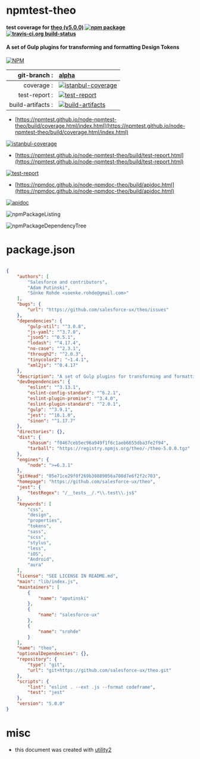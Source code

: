 # npmtest-theo

#### test coverage for  [theo (v5.0.0)](https://github.com/salesforce-ux/theo)  [![npm package](https://img.shields.io/npm/v/npmtest-theo.svg?style=flat-square)](https://www.npmjs.org/package/npmtest-theo) [![travis-ci.org build-status](https://api.travis-ci.org/npmtest/node-npmtest-theo.svg)](https://travis-ci.org/npmtest/node-npmtest-theo)

#### A set of Gulp plugins for transforming and formatting Design Tokens

[![NPM](https://nodei.co/npm/theo.png?downloads=true&downloadRank=true&stars=true)](https://www.npmjs.com/package/theo)

| git-branch : | [alpha](https://github.com/npmtest/node-npmtest-theo/tree/alpha)|
|--:|:--|
| coverage : | [![istanbul-coverage](https://npmtest.github.io/node-npmtest-theo/build/coverage.badge.svg)](https://npmtest.github.io/node-npmtest-theo/build/coverage.html/index.html)|
| test-report : | [![test-report](https://npmtest.github.io/node-npmtest-theo/build/test-report.badge.svg)](https://npmtest.github.io/node-npmtest-theo/build/test-report.html)|
| build-artifacts : | [![build-artifacts](https://npmtest.github.io/node-npmtest-theo/glyphicons_144_folder_open.png)](https://github.com/npmtest/node-npmtest-theo/tree/gh-pages/build)|

- [https://npmtest.github.io/node-npmtest-theo/build/coverage.html/index.html](https://npmtest.github.io/node-npmtest-theo/build/coverage.html/index.html)

[![istanbul-coverage](https://npmtest.github.io/node-npmtest-theo/build/screenCapture.buildCi.browser.%252Ftmp%252Fbuild%252Fcoverage.lib.html.png)](https://npmtest.github.io/node-npmtest-theo/build/coverage.html/index.html)

- [https://npmtest.github.io/node-npmtest-theo/build/test-report.html](https://npmtest.github.io/node-npmtest-theo/build/test-report.html)

[![test-report](https://npmtest.github.io/node-npmtest-theo/build/screenCapture.buildCi.browser.%252Ftmp%252Fbuild%252Ftest-report.html.png)](https://npmtest.github.io/node-npmtest-theo/build/test-report.html)

- [https://npmdoc.github.io/node-npmdoc-theo/build/apidoc.html](https://npmdoc.github.io/node-npmdoc-theo/build/apidoc.html)

[![apidoc](https://npmdoc.github.io/node-npmdoc-theo/build/screenCapture.buildCi.browser.%252Ftmp%252Fbuild%252Fapidoc.html.png)](https://npmdoc.github.io/node-npmdoc-theo/build/apidoc.html)

![npmPackageListing](https://npmtest.github.io/node-npmtest-theo/build/screenCapture.npmPackageListing.svg)

![npmPackageDependencyTree](https://npmtest.github.io/node-npmtest-theo/build/screenCapture.npmPackageDependencyTree.svg)



# package.json

```json

{
    "authors": [
        "Salesforce and contributors",
        "Adam Putinski",
        "Sönke Rohde <soenke.rohde@gmail.com>"
    ],
    "bugs": {
        "url": "https://github.com/salesforce-ux/theo/issues"
    },
    "dependencies": {
        "gulp-util": "^3.0.8",
        "js-yaml": "^3.7.0",
        "json5": "^0.5.1",
        "lodash": "^4.17.4",
        "no-case": "^2.3.1",
        "through2": "^2.0.3",
        "tinycolor2": "~1.4.1",
        "xml2js": "^0.4.17"
    },
    "description": "A set of Gulp plugins for transforming and formatting Design Tokens",
    "devDependencies": {
        "eslint": "^3.13.1",
        "eslint-config-standard": "^6.2.1",
        "eslint-plugin-promise": "^3.4.0",
        "eslint-plugin-standard": "^2.0.1",
        "gulp": "^3.9.1",
        "jest": "^18.1.0",
        "sinon": "^1.17.7"
    },
    "directories": {},
    "dist": {
        "shasum": "f0467ceb5ec96a949f1f6c1aeb6655dba3fe2f94",
        "tarball": "https://registry.npmjs.org/theo/-/theo-5.0.0.tgz"
    },
    "engines": {
        "node": ">=6.3.1"
    },
    "gitHead": "05e71ce29f0f269b30889056a708d7e6f2f2c703",
    "homepage": "https://github.com/salesforce-ux/theo",
    "jest": {
        "testRegex": "/__tests__/.*\\.test\\.js$"
    },
    "keywords": [
        "css",
        "design",
        "properties",
        "tokens",
        "sass",
        "scss",
        "stylus",
        "less",
        "iOS",
        "Android",
        "aura"
    ],
    "license": "SEE LICENSE IN README.md",
    "main": "lib/index.js",
    "maintainers": [
        {
            "name": "aputinski"
        },
        {
            "name": "salesforce-ux"
        },
        {
            "name": "srohde"
        }
    ],
    "name": "theo",
    "optionalDependencies": {},
    "repository": {
        "type": "git",
        "url": "git+https://github.com/salesforce-ux/theo.git"
    },
    "scripts": {
        "lint": "eslint . --ext .js --format codeframe",
        "test": "jest"
    },
    "version": "5.0.0"
}
```



# misc
- this document was created with [utility2](https://github.com/kaizhu256/node-utility2)
